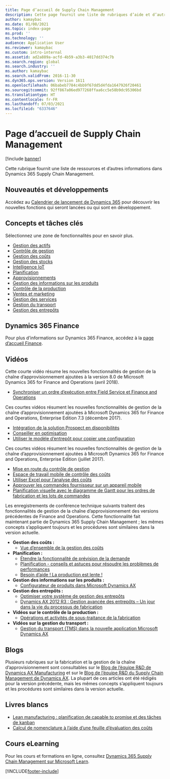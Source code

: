 ```yaml
---
title: Page d’accueil de Supply Chain Management
description: Cette page fournit une liste de rubriques d’aide et d’autres ressources pour les fonctionnalités de Supply Chain Management.
author: kamaybac
ms.date: 01/08/2021
ms.topic: index-page
ms.prod: ''
ms.technology: ''
audience: Application User
ms.reviewer: kamaybac
ms.custom: intro-internal
ms.assetid: ad2a889a-acfd-4b59-a3b3-4017dd374c7b
ms.search.region: global
ms.search.industry: ''
ms.author: kamaybac
ms.search.validFrom: 2016-11-30
ms.dyn365.ops.version: Version 1611
ms.openlocfilehash: 06babeb7784c4bb9f67dd5d4fda1647926f20461
ms.sourcegitcommit: 92ff867a06ed977268ffaa6cc5e58b9dc95306bd
ms.translationtype: HT
ms.contentlocale: fr-FR
ms.lasthandoff: 07/03/2021
ms.locfileid: "6337646"
---
```

# <a name="supply-chain-management-home-page"></a>Page d’accueil de Supply Chain Management

[!include [banner](includes/banner.md)]

Cette rubrique fournit une liste de ressources et d’autres informations dans Dynamics 365 Supply Chain Management.

## <a name="whats-new-and-in-development"></a>Nouveautés et développements

Accédez au [Calendrier de lancement de Dynamics 365](https://roadmap.dynamics.com/) pour découvrir les nouvelles fonctions qui seront lancées ou qui sont en développement.

## <a name="core-concepts-and-tasks"></a>Concepts et tâches clés

Sélectionnez une zone de fonctionnalités pour en savoir plus.

- [Gestion des actifs](asset-management/index.md)
- [Contrôle de gestion](../finance/cost-accounting/cost-accounting-home-page.md)
- [Gestion des coûts](cost-management/cost-management-home-page.md)  
- [Gestion des stocks](inventory/inventory-home-page.md)
- [Intelligence IoT](iot/iot-intelligence-home-page.md)
- [Planification](master-planning/master-planning-home-page.md)
- [Approvisionnements](procurement/procurement-sourcing-overview.md)
- [Gestion des informations sur les produits](pim/product-information.md)
- [Contrôle de la production](production-control/production-process-overview.md)
- [Ventes et marketing](sales-marketing/overview-sales-marketing.md)
- [Gestion des services](service-management/service-management-home-page.md)
- [Gestion du transport](transportation/transportation-management-overview.md)
- [Gestion des entrepôts](warehousing/warehouse-configuration.md)

## <a name="dynamics-365-finance"></a>Dynamics 365 Finance

Pour plus d’informations sur Dynamics 365 Finance, accédez à la [page d’accueil Finance](../finance/index.md).

## <a name="videos"></a>Vidéos

Cette courte vidéo résume les nouvelles fonctionnalités de gestion de la chaîne d’approvisionnement ajoutées à la version 8.0 de Microsoft Dynamics 365 for Finance and Operations (avril 2018).

- [Synchroniser un ordre d’exécution entre Field Service et Finance and Operations](https://youtu.be/hAB4TDVMjxU)

Ces courtes vidéos résument les nouvelles fonctionnalités de gestion de la chaîne d’approvisionnement ajoutées à Microsoft Dynamics 365 for Finance and Operations, Enterprise Edition 7.3 (décembre 2017).

- [Intégration de la solution Prospect en disponibilités](https://youtu.be/AVV9x5x-XCg) 
- [Conseiller en optimisation](https://www.youtube.com/watch?v=MRsAzgFCUSQ&t=4s)
- [Utiliser le modèle d’entrepôt pour copier une configuration](https://www.youtube.com/watch?v=K2WIfFlqJYs&feature=youtu.be)

Ces courtes vidéos résument les nouvelles fonctionnalités de gestion de la chaîne d’approvisionnement ajoutées à Microsoft Dynamics 365 for Finance and Operations, Enterprise Edition (juillet 2017).

- [Mise en route du contrôle de gestion](https://youtu.be/1pUDtJQZ8FU)
- [Espace de travail mobile de contrôle des coûts](https://youtu.be/imsuTg8rUVk)
- [Utiliser Excel pour l’analyse des coûts](https://youtu.be/-HKHYdClvx8)
- [Approuver les commandes fournisseur sur un appareil mobile](https://youtu.be/gZ-gOlJe7H8)
- [Planification visuelle avec le diagramme de Gantt pour les ordres de fabrication et les lots de commandes](https://youtu.be/BtbuShkGj4I)

Les enregistrements de conférence technique suivants traitent des fonctionnalités de gestion de la chaîne d’approvisionnement des versions précédentes de Finance and Operations. Cette fonctionnalité fait maintenant partie de Dynamics 365 Supply Chain Management ; les mêmes concepts s’appliquent toujours et les procédures sont similaires dans la version actuelle.

- **Gestion des coûts :**
  - [Vue d’ensemble de la gestion des coûts](https://www.youtube.com/watch?v=vXzlC-mOBcg&feature=youtu.be)
- **Planification :**
  - [Étendre la fonctionnalité de prévision de la demande](https://www.youtube.com/watch?v=4OIKIXLiNjI&feature=youtu.be)
  - [Planification - conseils et astuces pour résoudre les problèmes de performances](https://youtu.be/7v8BPmEs9Dg)
  - [Besoin d’aide ! La production est lente !](https://youtu.be/RLXybx20B5o)
- **Gestion des informations sur les produits :**
  - [Configurateur de produits dans Microsoft Dynamics AX](https://youtu.be/zotrj3SbCl4)
- **Gestion des entrepôts :**
  - [Optimiser votre système de gestion des entrepôts](https://www.youtube.com/watch?v=--_didmZKHo&t=10s)
  - [Dynamics AX 2012 R3 : Gestion avancée des entrepôts – Un jour dans la vie du processus de fabrication](https://www.youtube.com/embed/QUxXUrN-7n4)
- **Vidéos sur le contrôle de la production :**
  - [Opérations et activités de sous-traitance de la fabrication](https://youtu.be/y1jrd3A_k70)
- **Vidéos sur la gestion du transport :**
  - [Gestion du transport (TMS) dans la nouvelle application Microsoft Dynamics AX](https://youtu.be/jgmTgJIgEFQ)

## <a name="blogs"></a>Blogs

Plusieurs rubriques sur la fabrication et la gestion de la chaîne d’approvisionnement sont consultables sur le [Blog de l’équipe R&D de Dynamics AX Manufacturing](/archive/blogs/axmfg/) et sur le [Blog de l’équipe R&D du Supply Chain Management de Dynamics AX](https://blogs.msdn.microsoft.com/dynamicsaxscm/). La plupart de ces articles ont été rédigés pour la version précédente, mais les mêmes concepts s’appliquent toujours et les procédures sont similaires dans la version actuelle.

## <a name="white-papers"></a>Livres blancs

- [Lean manufacturing : planification de capable to promise et des tâches de kanban](/dynamics/s-e/)
- [Calcul de nomenclature à l’aide d’une feuille d’évaluation des coûts](https://www.microsoft.com/download/details.aspx?id=101937/)

## <a name="elearning-courses"></a>Cours eLearning

Pour les cours et formations en ligne, consultez [Dynamics 365 Supply Chain Management sur Microsoft Learn](/learn/browse/?products=dynamics-scm&resource_type=learning+path).


[!INCLUDE[footer-include](../includes/footer-banner.md)]